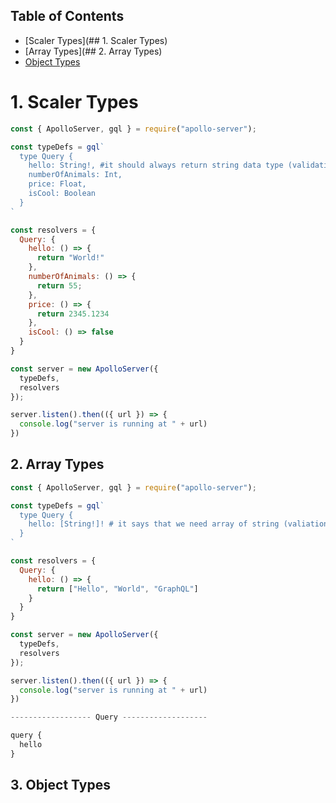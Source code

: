 ## Table of Contents

 - [Scaler Types](## 1. Scaler Types)
 - [Array Types](## 2. Array Types)
 - [Object Types]()
# 1. Scaler Types



```javascript
const { ApolloServer, gql } = require("apollo-server");

const typeDefs = gql`
  type Query {
    hello: String!, #it should always return string data type (validation)
    numberOfAnimals: Int,
    price: Float,
    isCool: Boolean
  }
`

const resolvers = {
  Query: {
    hello: () => {
      return "World!"
    },
    numberOfAnimals: () => {
      return 55;
    },
    price: () => {
      return 2345.1234
    },
    isCool: () => false
  }
}

const server = new ApolloServer({
  typeDefs,
  resolvers
});

server.listen().then(({ url }) => {
  console.log("server is running at " + url)
})
```

## 2. Array Types

```javascript
const { ApolloServer, gql } = require("apollo-server");

const typeDefs = gql`
  type Query {
    hello: [String!]! # it says that we need array of string (valiation) and whole array instead of null (valiation)
  }
`

const resolvers = {
  Query: {
    hello: () => {
      return ["Hello", "World", "GraphQL"]
    }
  }
}

const server = new ApolloServer({
  typeDefs,
  resolvers
});

server.listen().then(({ url }) => {
  console.log("server is running at " + url)
})

------------------ Query -------------------

query {
  hello
}
```
## 3. Object Types


